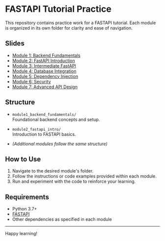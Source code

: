 # FASTAPI Tutorial Practice

This repository contains practice work for a FASTAPI tutorial. Each module is organized in its own folder for clarity and ease of navigation.
## Slides
- [Module 1: Backend Fundamentals](docs/module1_backend_fundamentals.md)
- [Module 2: FastAPI Introduction](docs/module2_getting_started_with_fastapi.md)
- [Module 3: Intermediate FastAPI](docs/module3_intermediate_fastapi.md)
- [Module 4: Database Integration](docs/module4_database_integration.md)
- [Module 5: Dependency Injection](docs/module5_dependency_injection.md)
- [Module 6: Security](docs/module6_security.md)
- [Module 7: Advanced API Design](docs/module7_advanced_api_design.md)


## Structure

- `module1_backend_fundamentals/`  
    Foundational backend concepts and setup.

- `module2_fastapi_intro/`  
    Introduction to FASTAPI basics.

- *(Additional modules follow the same structure)*

## How to Use

1. Navigate to the desired module's folder.
2. Follow the instructions or code examples provided within each module.
3. Run and experiment with the code to reinforce your learning.

## Requirements

- Python 3.7+
- [FASTAPI](https://fastapi.tiangolo.com/)
- Other dependencies as specified in each module

---

Happy learning!